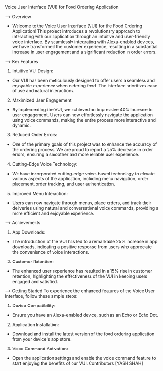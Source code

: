 Voice User Interface (VUI) for Food Ordering Application

--> Overview
- Welcome to the Voice User Interface (VUI) for the Food Ordering Application! This project introduces a revolutionary approach to interacting with our application through an intuitive and user-friendly voice interface. By seamlessly integrating with Alexa-enabled devices, we have transformed the customer experience, resulting in a substantial increase in user engagement and a significant reduction in order errors.

--> Key Features
1. Intuitive VUI Design:
  - Our VUI has been meticulously designed to offer users a seamless and enjoyable experience when ordering food. The interface prioritizes ease of use and natural interactions.
2. Maximized User Engagement:
  - By implementing the VUI, we achieved an impressive 40% increase in user engagement. Users can now effortlessly navigate the application using voice commands, making the entire process more interactive and dynamic.
3. Reduced Order Errors:
  - One of the primary goals of this project was to enhance the accuracy of the ordering process. We are proud to report a 25% decrease in order errors, ensuring a smoother and more reliable user experience.
4. Cutting-Edge Voice Technology:
  - We have incorporated cutting-edge voice-based technology to elevate various aspects of the application, including menu navigation, order placement, order tracking, and user authentication.
5. Improved Menu Interaction:
  - Users can now navigate through menus, place orders, and track their deliveries using natural and conversational voice commands, providing a more efficient and enjoyable experience.

--> Achievements
1. App Downloads:
  - The introduction of the VUI has led to a remarkable 25% increase in app downloads, indicating a positive response from users who appreciate the convenience of voice interactions.
2. Customer Retention:
  - The enhanced user experience has resulted in a 15% rise in customer retention, highlighting the effectiveness of the VUI in keeping users engaged and satisfied.

--> Getting Started
To experience the enhanced features of the Voice User Interface, follow these simple steps:

1. Device Compatibility:
  - Ensure you have an Alexa-enabled device, such as an Echo or Echo Dot.
2. Application Installation:
  - Download and install the latest version of the food ordering application from your device's app store.
3. Voice Command Activation:
  - Open the application settings and enable the voice command feature to start enjoying the benefits of our VUI.
Contributors
[YASH SHAH]
